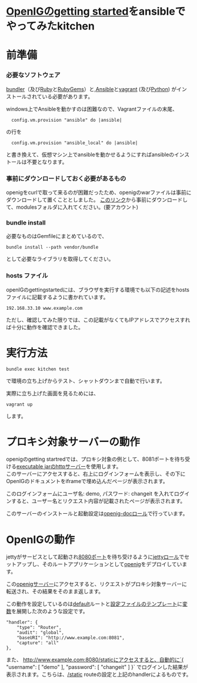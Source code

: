 # [OpenIGのgetting started](https://backstage.forgerock.com/#!/docs/openig/4/gateway-guide#chap-quickstart)をansibleでやってみたkitchen

前準備
=====

### 必要なソフトウェア

[bundler](http://bundler.io)（及び[Ruby](https://www.ruby-lang.org/ja/downloads/)と[RubyGems](https://rubygems.org/pages/download)）と,[Ansible](http://www.ansible.com)と[vagrant](https://www.vagrantup.com) (及び[Python](https://www.python.org)) がインストールされている必要があります。

windows上でAnsibleを動かすのは困難なので、Vagrantファイルの末尾、
```ruby:Vagrantfile
  config.vm.provision "ansible" do |ansible|
```
の行を
```ruby:vagrantfile
  config.vm.provision "ansible_local" do |ansible|
```
と書き換えて、仮想マシン上でansibleを動かせるようにすればansibleのインストールは不要となります。

### 事前にダウンロードしておく必要があるもの

openigをcurlで取って来るのが困難だったため、openigのwarファイルは事前にダウンロードして置くこととしました。
[このリンク](https://backstage.forgerock.com/cp/portal/cloudstorage/AVKC50BRwLBPh3c27BPO?redirect)から事前にダウンロードして、modulesフォルダに入れてください。(要アカウント)

### bundle install

必要なものはGemfileにまとめているので、

```
bundle install --path vendor/bundle
```

として必要なライブラリを取得してください。

### hosts ファイル

openIGのgettingstartedには、ブラウザを実行する環境でも以下の記述をhostsファイルに記載するように書かれています。

```
192.168.33.10 www.example.com
```

ただし、確認してみた限りでは、この記載がなくてもIPアドレスでアクセスすれば十分に動作を確認できました。

実行方法
=======

```
bundle exec kitchen test
```

で環境の立ち上げからテスト、シャットダウンまで自動で行います。

実際に立ち上げた画面を見るためには、

```
vagrant up
```

します。

プロキシ対象サーバーの動作
======================

openigのgetting startredでは、プロキシ対象の例として、8081ポートを待ち受ける[executable jarのhttpサーバー](http://192.168.33.10:8081/)を使用します。  
このサーバーにアクセスすると、右上にログインフォームを表示し、その下にOpenIGのドキュメントをiframeで埋め込んだページが表示されます。

このログインフォームにユーザ名: demo, パスワード: changeit を入れてログインすると、ユーザー名とリクエスト内容が記載されたページが表示されます。

このサーバーのインストールと起動設定は[openig-docロール](roles/openig-doc)で行っています。

OpenIGの動作
===========

jettyがサービスとして起動され[8080ポート](http://192.168.33.10:8080/)を待ち受けるように[jettyロール](roles/jetty)でセットアップし、そのルートアプリケーションとして[openig](roles/openig)をデプロイしています。

この[openigサーバー](http://192.168.33.10:8080/)にアクセスすると、リクエストがプロキシ対象サーバーに転送され、その結果をそのまま返します。

この動作を設定しているのは[default](roles/openig-config_for_openig-doc/templates/routes/99-default.json)ルートと[設定ファイルのテンプレート](roles/openig-config_for_openig-doc/templates/config.json)に[変数](roles/openig-config_for_openig-doc/vars/main.yml)を展開した次のような設定です。

```json:handler定義
"handler": {
    "type": "Router",
    "audit": "global",
    "baseURI": "http://www.example.com:8081",
    "capture": "all"
},
```

また、 http://www.example.com:8080/staticにアクセスすると、自動的に`{ "username": [ "demo" ], "password": [ "changeit" ] }`  でログインした結果が表示されます。こちらは、[/static](roles/openig-config_for_openig-doc/templates/routes/01-static.json) routeの設定と上記のhandlerによるものです。
